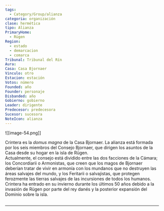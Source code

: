 ```yaml
---
tags:
  - Category/Group/alianza
categoria: organización
clase: hermética
tipo: Alianza
PrimaryHome:
  - Rügen 
Region:
  - estado
  - demarcacion
  - comarca
Tribunal: Tribunal del Rín
Aura: 
Casa: Casa Bjornaer
Vinculo: otro
Estacion: estación
Votos: número
Founded: año
Founder: personaje
Disbanded: año
Gobierno: gobierno
Leader: dirigente
Predecesor: predecesora
Sucesor: sucesora
NoteIcon: alianza
---
```

![[image-54.png]]
 <section class="wa-section main-content"><p><span class="dropcap">C</span>rintera es la <em>domus magna</em> de la <span class="article-link article-explorer-link entity-link wa-link" data-article-privacy="public" data-article-id="a322154f-0e39-47c5-a3b3-807d9f1710e3" data-template-type="organization" data-article="a322154f-0e39-47c5-a3b3-807d9f1710e3">Casa Bjornaer</span>. La alianza está formada por los seis miembros del <span class="article-link article-explorer-link entity-link wa-link" data-article-privacy="public" data-article-id="93209a2a-1cdf-4267-bb51-1b819202a223" data-template-type="organization" data-article="93209a2a-1cdf-4267-bb51-1b819202a223">Consejo Bjornaer</span>, que dirigen los asuntos de la Casa desde su hogar en la isla de <span data-article-privacy="private" data-article-id="f9e2cc99-60fd-4423-8ead-cf07be87d2ee" data-template-type="location" class="private-article article-unlinked entity-link wa-link">Rügen</span>.
<br /> Actualmente, el consejo está dividido entre las dos facciones de la Cámara; los <span class="article-link article-explorer-link entity-link wa-link" data-article-privacy="public" data-article-id="00a0f328-66e6-4a35-ac72-8123e8b348f2" data-template-type="organization" data-article="00a0f328-66e6-4a35-ac72-8123e8b348f2">Concordiarii</span> o Armonistas, que creen que los magos de Bjornaer deberían tratar de vivir en armonía con los mundanos que no destruyen las áreas salvajes del mundo, y los <span class="article-link article-explorer-link entity-link wa-link" data-article-privacy="public" data-article-id="ce2c324a-4d50-4791-baec-6b1ee1ccb9e5" data-template-type="organization" data-article="ce2c324a-4d50-4791-baec-6b1ee1ccb9e5">Feritarii</span> o salvajistas, que protegen ferozmente las tierras salvajes de las incursiones de todos los humanos. Crintera ha entrado en su invierno durante los últimos 50 años debido a la invasión de Rügen por parte del rey danés y la posterior expansión del Dominio sobre la isla.
</p><div id="b2f53efd94a20e3425948d6908c4a6bf" class="visibility-toggler image-thumb-container user-css-image-thumbnail position-relative padding-10 "><img src="https://worldanvil.com/uploads/images/7b08dddc901aab955112c05f61542bbd.png" alt title="Cabaña de crintera.png" /></div>
<hr />